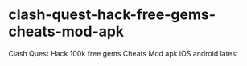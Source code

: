 # clash-quest-hack-free-gems-cheats-mod-apk
Clash Quest Hack 100k free gems Cheats Mod apk iOS android latest
